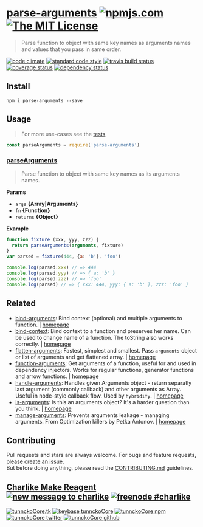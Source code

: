 # [parse-arguments][author-www-url] [![npmjs.com][npmjs-img]][npmjs-url] [![The MIT License][license-img]][license-url] 

> Parse function to object with same key names as arguments names and values that you pass in same order.

[![code climate][codeclimate-img]][codeclimate-url] [![standard code style][standard-img]][standard-url] [![travis build status][travis-img]][travis-url] [![coverage status][coveralls-img]][coveralls-url] [![dependency status][david-img]][david-url]

## Install
```
npm i parse-arguments --save
```

## Usage
> For more use-cases see the [tests](./test.js)

```js
const parseArguments = require('parse-arguments')
```

### [parseArguments](index.js#L35)
> Parse function to object with same key names as its arguments names.

**Params**

* `args` **{Array|Arguments}**    
* `fn` **{Function}**    
* `returns` **{Object}**  

**Example**

```js
function fixture (xxx, yyy, zzz) {
  return parseArguments(arguments, fixture)
}
var parsed = fixture(444, {a: 'b'}, 'foo')

console.log(parsed.xxx) // => 444
console.log(parsed.yyy) // => { a: 'b' }
console.log(parsed.zzz) // => 'foo'
console.log(parsed) // => { xxx: 444, yyy: { a: 'b' }, zzz: 'foo' }
```

## Related
* [bind-arguments](https://www.npmjs.com/package/bind-arguments): Bind context (optional) and multiple arguments to function. | [homepage](https://github.com/tunnckocore/bind-arguments)
* [bind-context](https://www.npmjs.com/package/bind-context): Bind context to a function and preserves her name. Can be used to change name of a function. The toString also works correctly. | [homepage](https://github.com/tunnckocore/bind-context)
* [flatten-arguments](https://www.npmjs.com/package/flatten-arguments): Fastest, simplest and smallest. Pass `arguments` object or list of arguments and get flattened array. | [homepage](https://github.com/tunnckocore/flatten-arguments)
* [function-arguments](https://www.npmjs.com/package/function-arguments): Get arguments of a function, useful for and used in dependency injectors. Works for regular functions, generator functions and arrow functions. | [homepage](https://github.com/tunnckocore/function-arguments)
* [handle-arguments](https://www.npmjs.com/package/handle-arguments): Handles given Arguments object - return separatly last argument (commonly callback) and other arguments as Array. Useful in node-style callback flow. Used by `hybridify`. | [homepage](https://github.com/hybridables/handle-arguments)
* [is-arguments](https://www.npmjs.com/package/is-arguments): Is this an arguments object? It's a harder question than you think. | [homepage](https://github.com/ljharb/is-arguments)
* [manage-arguments](https://www.npmjs.com/package/manage-arguments): Prevents arguments leakage - managing arguments. From Optimization killers by Petka Antonov. | [homepage](https://github.com/tunnckocore/manage-arguments)

## Contributing
Pull requests and stars are always welcome. For bugs and feature requests, [please create an issue](https://github.com/tunnckoCore/parse-arguments/issues/new).  
But before doing anything, please read the [CONTRIBUTING.md](./CONTRIBUTING.md) guidelines.

## [Charlike Make Reagent](http://j.mp/1stW47C) [![new message to charlike][new-message-img]][new-message-url] [![freenode #charlike][freenode-img]][freenode-url]

[![tunnckoCore.tk][author-www-img]][author-www-url] [![keybase tunnckoCore][keybase-img]][keybase-url] [![tunnckoCore npm][author-npm-img]][author-npm-url] [![tunnckoCore twitter][author-twitter-img]][author-twitter-url] [![tunnckoCore github][author-github-img]][author-github-url]

[function-arguments]: https://github.com/tunnckocore/function-arguments
[is-arguments]: https://github.com/ljharb/is-arguments
[isarray]: https://github.com/juliangruber/isarray
[lazy-cache]: https://github.com/jonschlinkert/lazy-cache

[npmjs-url]: https://www.npmjs.com/package/parse-arguments
[npmjs-img]: https://img.shields.io/npm/v/parse-arguments.svg?label=parse-arguments

[license-url]: https://github.com/tunnckoCore/parse-arguments/blob/master/LICENSE
[license-img]: https://img.shields.io/badge/license-MIT-blue.svg

[codeclimate-url]: https://codeclimate.com/github/tunnckoCore/parse-arguments
[codeclimate-img]: https://img.shields.io/codeclimate/github/tunnckoCore/parse-arguments.svg

[travis-url]: https://travis-ci.org/tunnckoCore/parse-arguments
[travis-img]: https://img.shields.io/travis/tunnckoCore/parse-arguments/master.svg

[coveralls-url]: https://coveralls.io/r/tunnckoCore/parse-arguments
[coveralls-img]: https://img.shields.io/coveralls/tunnckoCore/parse-arguments.svg

[david-url]: https://david-dm.org/tunnckoCore/parse-arguments
[david-img]: https://img.shields.io/david/tunnckoCore/parse-arguments.svg

[standard-url]: https://github.com/feross/standard
[standard-img]: https://img.shields.io/badge/code%20style-standard-brightgreen.svg

[author-www-url]: http://www.tunnckocore.tk
[author-www-img]: https://img.shields.io/badge/www-tunnckocore.tk-fe7d37.svg

[keybase-url]: https://keybase.io/tunnckocore
[keybase-img]: https://img.shields.io/badge/keybase-tunnckocore-8a7967.svg

[author-npm-url]: https://www.npmjs.com/~tunnckocore
[author-npm-img]: https://img.shields.io/badge/npm-~tunnckocore-cb3837.svg

[author-twitter-url]: https://twitter.com/tunnckoCore
[author-twitter-img]: https://img.shields.io/badge/twitter-@tunnckoCore-55acee.svg

[author-github-url]: https://github.com/tunnckoCore
[author-github-img]: https://img.shields.io/badge/github-@tunnckoCore-4183c4.svg

[freenode-url]: http://webchat.freenode.net/?channels=charlike
[freenode-img]: https://img.shields.io/badge/freenode-%23charlike-5654a4.svg

[new-message-url]: https://github.com/tunnckoCore/ama
[new-message-img]: https://img.shields.io/badge/ask%20me-anything-green.svg

